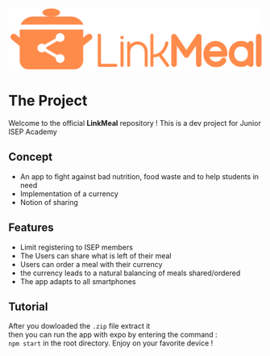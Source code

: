 ![LinkMeal Logo](/app/assets/images/logoText-Orange.png)
# The Project
Welcome to the official **LinkMeal** repository ! 
This is a dev project for Junior ISEP Academy  
## Concept  
- An app to fight against bad nutrition, food waste and to help students in need  
- Implementation of a currency
- Notion of sharing  
## Features  
- Limit registering to ISEP members  
- The Users can share what is left of their meal  
- Users can order a meal with their currency
- the currency leads to a natural balancing of meals shared/ordered
- The app adapts to all smartphones  

## Tutorial
After you dowloaded the ``.zip`` file extract it  
then you can run the app with expo by entering the command :  
``npm start`` in the root directory.
Enjoy on your favorite device !
